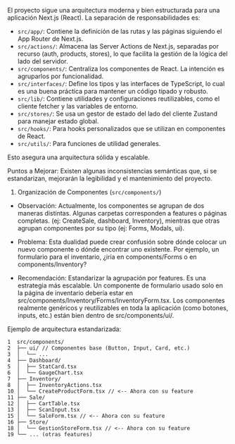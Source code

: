 El proyecto sigue una arquitectura moderna y bien estructurada para una aplicación Next.js (React).
La separación de responsabilidades es:

-   `src/app/`: Contiene la definición de las rutas y las páginas siguiendo el App Router de Next.js.
-   `src/actions/`: Almacena las Server Actions de Next.js, separadas por recurso (auth, products, stores), lo que facilita la gestión de la lógica del lado del servidor.
-   `src/components/`: Centraliza los componentes de React. La intención es agruparlos por funcionalidad.
-   `src/interfaces/`: Define los tipos y las interfaces de TypeScript, lo cual es una buena práctica para mantener un código tipado y robusto.
-   `src/lib/`: Contiene utilidades y configuraciones reutilizables, como el cliente fetcher y las variables de entorno.
-   `src/stores/`: Se usa un gestor de estado del lado del cliente Zustand para manejar estado global.
-   `src/hooks/`: Para hooks personalizados que se utilizan en componentes de React.
-   `src/utils/`: Para funciones de utilidad generales.

Esto asegura una arquitectura sólida y escalable.

Puntos a Mejorar:
Existen algunas inconsistencias semánticas que, si se estandarizan, mejorarán la legibilidad y el mantenimiento del proyecto.

1. Organización de Componentes (`src/components/`)

-   Observación: Actualmente, los componentes se agrupan de dos maneras distintas. Algunas carpetas corresponden a features o páginas completas.
    (ej: CreateSale, dashboard, Inventory), mientras que otras agrupan componentes por su tipo (ej: Forms, Modals, ui).

-   Problema: Esta dualidad puede crear confusión sobre dónde colocar un nuevo componente o dónde encontrar uno existente.
    Por ejemplo, un formulario para el inventario, ¿iría en components/Forms o en components/Inventory?

-   Recomendación: Estandarizar la agrupación por features. Es una estrategia más escalable.
    Un componente de formulario usado solo en la página de inventario debería estar en src/components/Inventory/Forms/InventoryForm.tsx.
    Los componentes realmente genéricos y reutilizables en toda la aplicación (como botones, inputs, etc.) están bien dentro de src/components/ui/.

Ejemplo de arquitectura estandarizada:

    1  src/components/
    2  ├── ui/ // Componentes base (Button, Input, Card, etc.)
    3  │  └── ...
    4  ├── Dashboard/
    5  │  ├── StatCard.tsx
    6  │  └── GaugeChart.tsx
    7  ├── Inventory/
    8  │  ├── InventoryActions.tsx
    10 │  └── CreateProductForm.tsx // <-- Ahora con su feature
    11 ├── Sale/
    12 │  ├── CartTable.tsx
    13 │  ├── ScanInput.tsx
    15 │  └── SaleForm.tsx // <-- Ahora con su feature
    16 ├── Store/
    18 │  └── GestionStoreForm.tsx // <-- Ahora con su feature
    19 └── ... (otras features)
